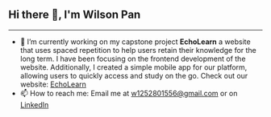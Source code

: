 ## Hi there 👋, I'm Wilson Pan

---
- 🔭 I’m currently working on my capstone project **EchoLearn**
a website that uses spaced repetition to help users retain their knowledge for the long term. I have been focusing on the frontend development of the website. Additionally, I created a simple mobile app for our platform, allowing users to quickly access and study on the go. Check out our website: [EchoLearn](https://www.echolearn.org/)
- 📫 How to reach me: Email me at [w1252801556@gmail.com](mailto:w1252801556@gmail.com) or on [LinkedIn](mailto:www.linkedin.com/in/wilson-pan-961099339)
